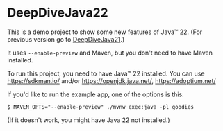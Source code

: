 # DeepDiveJava22

This is a demo project to show some new features of Java™ 22. (For previous version go to [DeepDiveJava21](https://github.com/pioorg/DeepDiveJava21).)

It uses `--enable-preview` and Maven, but you don't need to have Maven installed.

To run this project, you need to have Java™ 22 installed. You can use https://sdkman.io/ and/or https://openjdk.java.net/, https://adoptium.net/

If you'd like to run the example app, one of the options is this:

    $ MAVEN_OPTS="--enable-preview" ./mvnw exec:java -pl goodies

(If it doesn't work, you might have Java 22 not installed.)
